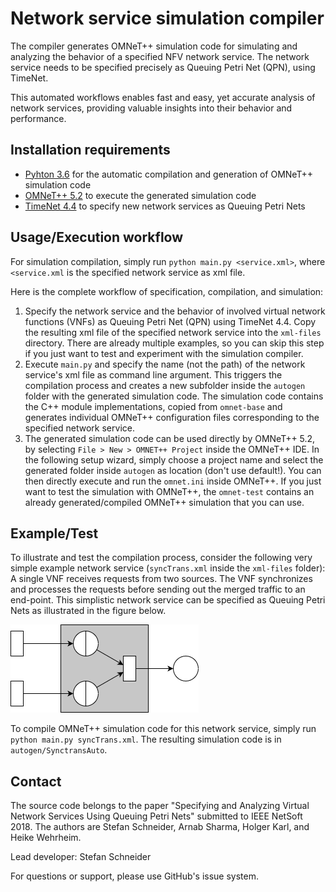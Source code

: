 # Network service simulation compiler

The compiler generates OMNeT++ simulation code for simulating and analyzing the behavior of a specified NFV network service. The network service needs to be specified precisely as Queuing Petri Net (QPN), using TimeNet.

This automated workflows enables fast and easy, yet accurate analysis of network services, providing valuable insights into their behavior and performance.

## Installation requirements

* [Pyhton 3.6](https://www.python.org/) for the automatic compilation and generation of OMNeT++ simulation code
* [OMNeT++ 5.2](https://omnetpp.org/) to execute the generated simulation code
* [TimeNet 4.4](https://timenet.tu-ilmenau.de/template/index) to specify new network services as Queuing Petri Nets

## Usage/Execution workflow

For simulation compilation, simply run `python main.py <service.xml>`, where `<service.xml` is the specified network service as xml file.

Here is the complete workflow of specification, compilation, and simulation:

1. Specify the network service and the behavior of involved virtual network functions (VNFs) as Queuing Petri Net (QPN) using TimeNet 4.4. Copy the resulting xml file of the specified network service into the `xml-files` directory. There are already multiple examples, so you can skip this step if you just want to test and experiment with the simulation compiler.
2. Execute `main.py` and specify the name (not the path) of the network service's xml file as command line argument. This triggers the compilation process and creates a new subfolder inside the `autogen` folder with the generated simulation code. The simulation code contains the C++ module implementations, copied from `omnet-base` and generates individual OMNeT++ configuration files corresponding to the specified network service.
3. The generated simulation code can be used directly by OMNeT++ 5.2, by selecting `File > New > OMNET++ Project` inside the OMNeT++ IDE. In the following setup wizard, simply choose a project name and select the generated folder inside `autogen` as location (don't use default!). You can then directly execute and run the `omnet.ini` inside OMNeT++.
   If you just want to test the simulation with OMNeT++, the `omnet-test` contains an already generated/compiled OMNeT++ simulation that you can use.

## Example/Test

To illustrate and test the compilation process, consider the following very simple example network service (`syncTrans.xml` inside the `xml-files` folder): A single VNF receives requests from two sources. The VNF synchronizes and processes the requests before sending out the merged traffic to an end-point. This simplistic network service can be specified as Queuing Petri Nets as illustrated in the figure below.

![example](example.png)

To compile OMNeT++ simulation code for this network service, simply run `python main.py syncTrans.xml`. The resulting simulation code is in `autogen/SynctransAuto`.

## Contact

The source code belongs to the paper "Specifying and Analyzing Virtual Network Services Using Queuing Petri Nets" submitted to IEEE NetSoft 2018. The authors are Stefan Schneider, Arnab Sharma, Holger Karl, and  Heike Wehrheim.

Lead developer: Stefan Schneider

For questions or support, please use GitHub's issue system.